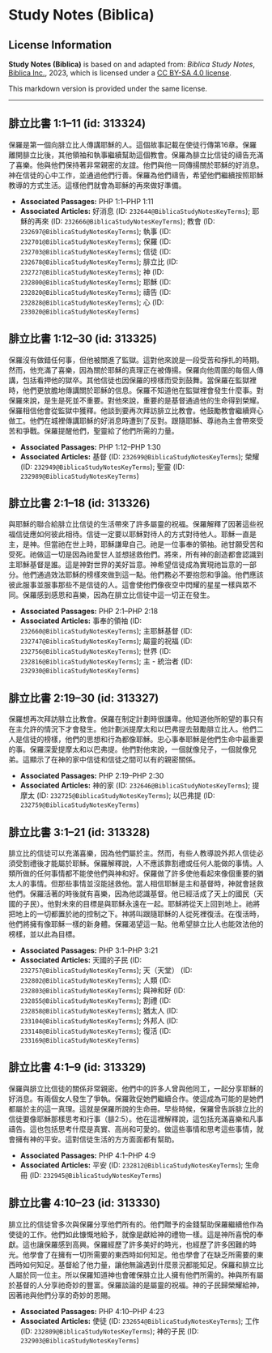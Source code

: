 # Study Notes (Biblica)

## License Information

**Study Notes (Biblica)** is based on and adapted from: _Biblica Study Notes_, [Biblica Inc.](https://www.biblica.com/), 2023, which is licensed under a [CC BY-SA 4.0 license](https://creativecommons.org/licenses/by-sa/4.0/legalcode.en).

This markdown version is provided under the same license.



--------------------------------

## 腓立比書 1:1–11 (id: 313324)

保羅是第一個向腓立比人傳講耶穌的人。這個故事記載在使徒行傳第16章。保羅離開腓立比後，其他領袖和執事繼續幫助這個教會。保羅為腓立比信徒的禱告充滿了喜樂。他與他們保持著非常親密的友誼。他們與他一同傳揚關於耶穌的好消息。神在信徒的心中工作，並通過他們行善。保羅為他們禱告，希望他們繼續按照耶穌教導的方式生活。這樣他們就會為耶穌的再來做好準備。

* **Associated Passages:** PHP 1:1–PHP 1:11
* **Associated Articles:** 好消息 (ID: `232644@BiblicaStudyNotesKeyTerms`); 耶穌的再來 (ID: `232666@BiblicaStudyNotesKeyTerms`); 教會 (ID: `232697@BiblicaStudyNotesKeyTerms`); 執事 (ID: `232701@BiblicaStudyNotesKeyTerms`); 保羅 (ID: `232703@BiblicaStudyNotesKeyTerms`); 信徒 (ID: `232678@BiblicaStudyNotesKeyTerms`); 腓立比 (ID: `232727@BiblicaStudyNotesKeyTerms`); 神 (ID: `232800@BiblicaStudyNotesKeyTerms`); 耶穌 (ID: `232820@BiblicaStudyNotesKeyTerms`); 禱告 (ID: `232828@BiblicaStudyNotesKeyTerms`); 心 (ID: `233020@BiblicaStudyNotesKeyTerms`)

## 腓立比書 1:12–30 (id: 313325)

保羅沒有做錯任何事，但他被關進了監獄。這對他來說是一段受苦和掙扎的時期。然而，他充滿了喜樂，因為關於耶穌的真理正在被傳揚。保羅向他周圍的每個人傳講，包括看押他的獄卒。其他信徒也因保羅的榜樣而受到鼓舞。當保羅在監獄裡時，他們更放膽地傳講關於耶穌的信息。保羅不知道他在監獄裡會發生什麼事。對保羅來說，是生是死並不重要。對他來說，重要的是基督通過他的生命得到榮耀。保羅相信他會從監獄中獲釋。他談到要再次拜訪腓立比教會。他鼓勵教會繼續齊心做工。他們在城裡傳講耶穌的好消息時遭到了反對。跟隨耶穌、尊祂為主會帶來受苦和爭戰。保羅提醒他們，聖靈給了他們所需的力量。

* **Associated Passages:** PHP 1:12–PHP 1:30
* **Associated Articles:** 基督 (ID: `232699@BiblicaStudyNotesKeyTerms`); 榮耀 (ID: `232949@BiblicaStudyNotesKeyTerms`); 聖靈 (ID: `232989@BiblicaStudyNotesKeyTerms`)

## 腓立比書 2:1–18 (id: 313326)

與耶穌的聯合給腓立比信徒的生活帶來了許多屬靈的祝福。保羅解釋了因著這些祝福信徒應如何彼此相待。信徒一定要以耶穌對待人的方式對待他人。耶穌一直是主，是神。但當祂在世上時，耶穌謙卑自己。祂是一位事奉的領袖。祂甘願受苦和受死。祂做這一切是因為祂愛世人並想拯救他們。將來，所有神的創造都會認識到主耶穌基督是誰。這是神對世界的美好旨意。神希望信徒成為實現祂旨意的一部分。他們通過效法耶穌的榜樣來做到這一點。他們務必不要抱怨和爭論。他們應該彼此服事並服事那些不是信徒的人。這會使他們像夜空中閃耀的星星一樣與眾不同。保羅感到感恩和喜樂，因為在腓立比信徒中這一切正在發生。

* **Associated Passages:** PHP 2:1–PHP 2:18
* **Associated Articles:** 事奉的領袖 (ID: `232660@BiblicaStudyNotesKeyTerms`); 主耶穌基督 (ID: `232747@BiblicaStudyNotesKeyTerms`); 屬靈的祝福 (ID: `232756@BiblicaStudyNotesKeyTerms`); 世界 (ID: `232816@BiblicaStudyNotesKeyTerms`); 主 - 統治者 (ID: `232930@BiblicaStudyNotesKeyTerms`)

## 腓立比書 2:19–30 (id: 313327)

保羅想再次拜訪腓立比教會。保羅在制定計劃時很謙卑。他知道他所盼望的事只有在主允許的情況下才會發生。他計劃派提摩太和以巴弗提去鼓勵腓立比人。他們二人是信徒的榜樣，他們的思想和行為都像耶穌。忠心事奉耶穌是他們生命中最重要的事。保羅深愛提摩太和以巴弗提。他們對他來說，一個就像兒子，一個就像兄弟。這顯示了在神的家中信徒和信徒之間可以有的親密關係。

* **Associated Passages:** PHP 2:19–PHP 2:30
* **Associated Articles:** 神的家 (ID: `232646@BiblicaStudyNotesKeyTerms`); 提摩太 (ID: `232725@BiblicaStudyNotesKeyTerms`); 以巴弗提 (ID: `232759@BiblicaStudyNotesKeyTerms`)

## 腓立比書 3:1–21 (id: 313328)

腓立比的信徒可以充滿喜樂，因為他們屬於主。然而，有些人教導說外邦人信徒必須受割禮後才能屬於耶穌。保羅解釋說，人不應該靠割禮或任何人能做的事情。人類所做的任何事情都不能使他們與神和好。保羅做了許多使他看起來像個重要的猶太人的事情。但那些事情並沒能拯救他。當人相信耶穌是主和基督時，神就會拯救他們。保羅活著的時後就有喜樂，因為他認識基督。他已經活成了天上的國民（天國的子民）。他對未來的目標是與耶穌永遠在一起。耶穌將從天上回到地上。祂將把地上的一切都置於祂的控制之下。神將叫跟隨耶穌的人從死裡復活。在復活時，他們將擁有像耶穌一樣的新身體。保羅渴望這一點。他希望腓立比人也能效法他的榜樣，並以此為目標。

* **Associated Passages:** PHP 3:1–PHP 3:21
* **Associated Articles:** 天國的子民 (ID: `232757@BiblicaStudyNotesKeyTerms`); 天（天堂） (ID: `232802@BiblicaStudyNotesKeyTerms`); 人類 (ID: `232803@BiblicaStudyNotesKeyTerms`); 與神和好 (ID: `232855@BiblicaStudyNotesKeyTerms`); 割禮 (ID: `232858@BiblicaStudyNotesKeyTerms`); 猶太人 (ID: `233104@BiblicaStudyNotesKeyTerms`); 外邦人 (ID: `233148@BiblicaStudyNotesKeyTerms`); 復活 (ID: `233169@BiblicaStudyNotesKeyTerms`)

## 腓立比書 4:1–9 (id: 313329)

保羅與腓立比信徒的關係非常親密。他們中的許多人曾與他同工，一起分享耶穌的好消息。有兩個女人發生了爭執。保羅敦促她們繼續合作。使這成為可能的是她們都屬於主的這一真理。這就是保羅所說的生命冊。早些時候，保羅曾告訴腓立比的信徒要像耶穌那樣思考和行事（腓2:5）。他在這裡解釋說，這包括充滿喜樂和凡事禱告。這也包括思考什麼是真實、高尚和可愛的。做這些事情和思考這些事情，就會擁有神的平安。這對信徒生活的方方面面都有幫助。

* **Associated Passages:** PHP 4:1–PHP 4:9
* **Associated Articles:** 平安 (ID: `232812@BiblicaStudyNotesKeyTerms`); 生命冊 (ID: `232945@BiblicaStudyNotesKeyTerms`)

## 腓立比書 4:10–23 (id: 313330)

腓立比的信徒曾多次與保羅分享他們所有的。他們贈予的金錢幫助保羅繼續他作為使徒的工作。他們如此慷慨地給予，就像是獻給神的禮物一樣。這是神所喜悅的奉獻。這也讓保羅感到高興。保羅經歷了許多美好的時光，也經歷了許多困難的時光。他學會了在擁有一切所需要的東西時如何知足。他也學會了在缺乏所需要的東西時如何知足。基督給了他力量，讓他無論遇到什麼景況都能知足。保羅和腓立比人屬於同一位主。所以保羅知道神也會確保腓立比人擁有他們所需的。神與所有屬於基督的人分享祂奇妙的豐富。保羅談論的是屬靈的祝福。神的子民歸榮耀給神，因著祂與他們分享的奇妙的恩賜。

* **Associated Passages:** PHP 4:10–PHP 4:23
* **Associated Articles:** 使徒 (ID: `232654@BiblicaStudyNotesKeyTerms`); 工作 (ID: `232809@BiblicaStudyNotesKeyTerms`); 神的子民 (ID: `232903@BiblicaStudyNotesKeyTerms`)

